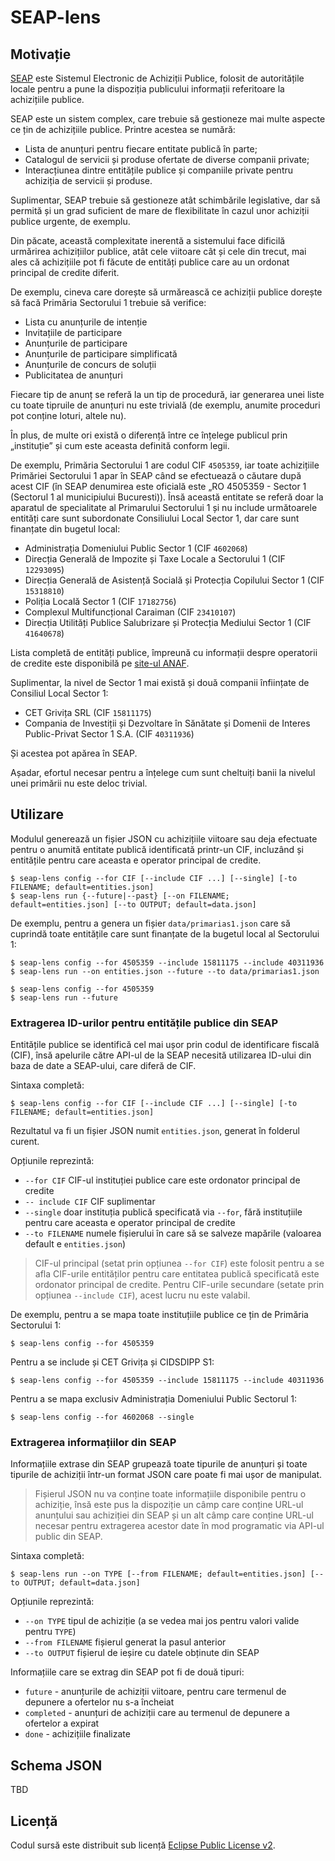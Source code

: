 # SEAP-lens

## Motivație

[SEAP][seap] este Sistemul Electronic de Achiziții Publice, folosit de autoritățile 
locale pentru a pune la dispoziția publicului informații referitoare la
achizițiile publice.

[seap]: https://e-licitatie.ro/

SEAP este un sistem complex, care trebuie să gestioneze mai multe aspecte
ce țin de achizițiile publice. Printre acestea se numără:
* Lista de anunțuri pentru fiecare entitate publică în parte;
* Catalogul de servicii și produse ofertate de diverse companii private;
* Interacțiunea dintre entitățile publice și companiile private pentru achiziția 
  de servicii și produse.

Suplimentar, SEAP trebuie să gestioneze atât schimbările legislative, dar să 
permită și un grad suficient de mare de flexibilitate în cazul unor achiziții 
publice urgente, de exemplu.

Din păcate, această complexitate inerentă a sistemului face dificilă urmărirea
achizițiilor publice, atât cele viitoare cât și cele din trecut, mai ales că
achizițiile pot fi făcute de entități publice care au un ordonat principal de
credite diferit.

De exemplu, cineva care dorește să urmărească ce achiziții publice dorește să facă
Primăria Sectorului 1 trebuie să verifice:

* Lista cu anunțurile de intenție
* Invitațiile de participare
* Anunțurile de participare
* Anunțurile de participare simplificată
* Anunțurile de concurs de soluții
* Publicitatea de anunțuri

Fiecare tip de anunț se referă la un tip de procedură, iar generarea unei liste
cu toate tipruile de anunțuri nu este trivială (de exemplu, anumite proceduri pot
conține loturi, altele nu).

În plus, de multe ori există o diferență între ce înțelege publicul prin „instituție”
și cum este aceasta definită conform legii.

De exemplu, Primăria Sectorului 1 are codul CIF `4505359`, iar toate achizițiile
Primăriei Sectorului 1 apar în SEAP când se efectuează o căutare după acest CIF
(în SEAP denumirea este oficială este „RO 4505359 - Sector 1 (Sectorul 1 al 
municipiului Bucuresti)). Însă această entitate se referă doar la aparatul de
specialitate al Primarului Sectorului 1 și nu include următoarele entități care
sunt subordonate Consiliului Local Sector 1, dar care sunt finanțate din bugetul
local:

* Administrația Domeniului Public Sector 1 (CIF `4602068`)
* Direcția Generală de Impozite și Taxe Locale a Sectorului 1 (CIF `12293095`)
* Direcția Generală de Asistență Socială și Protecția Copilului Sector 1 (CIF `15318810`)
* Poliția Locală Sector 1 (CIF `17182756`)
* Complexul Multifuncțional Caraiman (CIF `23410107`)
* Direcția Utilități Publice Salubrizare și Protecția Mediului Sector 1 (CIF `41640678`)

Lista completă de entități publice, împreună cu informații despre operatorii de 
credite este disponibilă pe [site-ul ANAF][lista-entitati].

[lista-entitati]: https://extranet.anaf.mfinante.gov.ro/anaf/extranet/EXECUTIEBUGETARA/alte_rapoarte/alte_rapoarte2

Suplimentar, la nivel de Sector 1 mai există și două companii înființate de Consiliul 
Local Sector 1:

* CET Grivița SRL (CIF `15811175`)
* Compania de Investiții și Dezvoltare în Sănătate și Domenii de Interes Public-Privat 
  Sector 1 S.A. (CIF `40311936`)

Și acestea pot apărea în SEAP.

Așadar, efortul necesar pentru a înțelege cum sunt cheltuiți banii la nivelul 
unei primării nu este deloc trivial.

## Utilizare

Modulul generează un fișier JSON cu achizițiile viitoare sau deja efectuate
pentru o anumită entitate publică identificată printr-un CIF, incluzând și
entitățile pentru care aceasta e operator principal de credite.

```shell
$ seap-lens config --for CIF [--include CIF ...] [--single] [-to FILENAME; default=entities.json]
$ seap-lens run {--future|--past} [--on FILENAME; default=entities.json] [--to OUTPUT; default=data.json]
```

De exemplu, pentru a genera un fișier `data/primarias1.json` care să cuprindă
toate entitățile care sunt finanțate de la bugetul local al Sectorului 1:

```shell
$ seap-lens config --for 4505359 --include 15811175 --include 40311936
$ seap-lens run --on entities.json --future --to data/primarias1.json
```

```shell
$ seap-lens config --for 4505359
$ seap-lens run --future
```

### Extragerea ID-urilor pentru entitățile publice din SEAP

Entitățile publice se identifică cel mai ușor prin codul de identificare fiscală
(CIF), însă apelurile către API-ul de la SEAP necesită utilizarea ID-ului din 
baza de date a SEAP-ului, care diferă de CIF.

Sintaxa completă:

```shell
$ seap-lens config --for CIF [--include CIF ...] [--single] [-to FILENAME; default=entities.json]
```

Rezultatul va fi un fișier JSON numit `entities.json`, generat în folderul 
curent.

Opțiunile reprezintă:
* `--for CIF` CIF-ul instituției publice care este ordonator principal de credite
* `-- include CIF` CIF suplimentar
* `--single` doar instituția publică specificată via `--for`, fără instituțiile
  pentru care aceasta e operator principal de credite
* `--to FILENAME` numele fișierului în care să se salveze mapările (valoarea default e `entities.json`)

> CIF-ul principal (setat prin opțiunea `--for CIF`) este folosit pentru a se afla
> CIF-urile entităților pentru care entitatea publică specificată este ordonator
> principal de credite. Pentru CIF-urile secundare (setate prin opțiunea 
> `--include CIF`), acest lucru nu este valabil.

De exemplu, pentru a se mapa toate instituțiile publice ce țin de Primăria
Sectorului 1:

```shell
$ seap-lens config --for 4505359
```

Pentru a se include și CET Grivița și CIDSDIPP S1:

```shell
$ seap-lens config --for 4505359 --include 15811175 --include 40311936
```

Pentru a se mapa exclusiv Administrația Domeniului Public Sectorul 1:

```shell
$ seap-lens config --for 4602068 --single
```

### Extragerea informațiilor din SEAP

Informațiile extrase din SEAP grupează toate tipurile de anunțuri și toate tipurile 
de achiziții într-un format JSON care poate fi mai ușor de manipulat.

> Fișierul JSON nu va conține toate informațiile disponibile pentru o achiziție,
> însă este pus la dispoziție un câmp care conține URL-ul anunțului sau achiziției
> din SEAP și un alt câmp care conține URL-ul necesar pentru extragerea acestor
> date în mod programatic via API-ul public din SEAP.

Sintaxa completă:

```shell
$ seap-lens run --on TYPE [--from FILENAME; default=entities.json] [--to OUTPUT; default=data.json]
```

Opțiunile reprezintă:
* `--on TYPE` tipul de achiziție (a se vedea mai jos pentru valori valide pentru `TYPE`)
* `--from FILENAME` fișierul generat la pasul anterior
* `--to OUTPUT` fișierul de ieșire cu datele obținute din SEAP

Informațiile care se extrag din SEAP pot fi de două tipuri:
* `future` - anunțurile de achiziții viitoare, pentru care termenul de depunere a
  ofertelor nu s-a încheiat
* `completed` - anunțuri de achiziții care au termenul de depunere a ofertelor a
  expirat
* `done` - achizițiile finalizate

## Schema JSON

TBD

## Licență

Codul sursă este distribuit sub licență [Eclipse Public License v2][epl-v2].

[epl-v2]: https://www.eclipse.org/legal/epl-2.0/